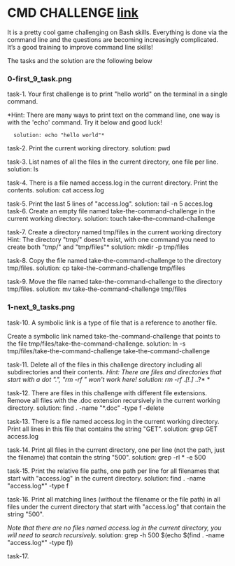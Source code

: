 # CMD CHALLENGE [link](https://cmdchallenge.com/)

It is a pretty cool game challenging on Bash skills. Everything is done via the
command line and the questions are becoming increasingly complicated.
It’s a good training to improve command line skills!

The tasks and the solution are the following below
### 0-first_9_task.png
task-1.
Your first challenge is to print "hello world" on the terminal in a single command.

*Hint: There are many ways to print text on the command line, one way is with the 'echo' command. Try it below and good luck!

      solution: echo "hello world"*

task-2.
Print the current working directory.
     solution: pwd

task-3.
List names of all the files in the current directory, one file per line.
     solution: ls

task-4.
There is a file named access.log in the current directory. Print the contents.
      solution: cat access.log

task-5.
Print the last 5 lines of "access.log".
      solution: tail -n 5 acces.log
task-6.
Create an empty file named take-the-command-challenge in the current working directory.
       solution: touch take-the-command-challenge

task-7.
Create a directory named tmp/files in the current working directory
Hint: The directory "tmp/" doesn't exist, with one command you need to create both "tmp/" and "tmp/files"*
      solution: mkdir -p tmp/files

task-8.
Copy the file named take-the-command-challenge to the directory tmp/files.
     solution: cp take-the-command-challenge tmp/files

task-9.
Move the file named take-the-command-challenge to the directory tmp/files.
     solution: mv take-the-command-challenge tmp/files

### 1-next_9_tasks.png
task-10.
A symbolic link is a type of file that is a reference to another file.

Create a symbolic link named take-the-command-challenge that points to the file tmp/files/take-the-command-challenge.
       solution: ln -s tmp/files/take-the-command-challenge take-the-command-challenge

task-11.
Delete all of the files in this challenge directory including all subdirectories and their contents.
*Hint: There are files and directories that start with a dot ".", "rm -rf *" won't work here!*
       solution: rm -rf .[!.]* ..?* *

task-12.
There are files in this challenge with different file extensions. Remove all files with the .doc extension recursively in the current working directory.
      solution: find . -name "*.doc" -type f -delete

task-13.
There is a file named access.log in the current working directory. Print all lines in this file that contains the string "GET".
      solution: grep GET access.log

task-14.
Print all files in the current directory, one per line (not the path, just the filename) that contain the string "500".
      solution: grep -rl * -e 500

task-15.
Print the relative file paths, one path per line for all filenames that start with "access.log" in the current directory.
      solution: find . -name "access.log*" -type f

task-16.
Print all matching lines (without the filename or the file path) in all files under the current directory that start with "access.log" that contain the string "500".

*Note that there are no files named access.log in the current directory, you will need to search recursively.*
      solution: grep -h 500 $(echo $(find . -name "access.log*" -type f))

task-17.
